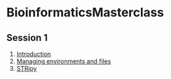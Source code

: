 # BioinformaticsMasterclass

## Session 1

1. [Introduction](https://github.com/gavinmonahan/BioinformaticsMasterclass/blob/main/Introduction.md)
2. [Managing environments and files](https://github.com/gavinmonahan/BioinformaticsMasterclass/blob/main/Files_and_envs.md)
3. [STRipy](https://github.com/gavinmonahan/BioinformaticsMasterclass/blob/main/STRipy-pipeline.md)
